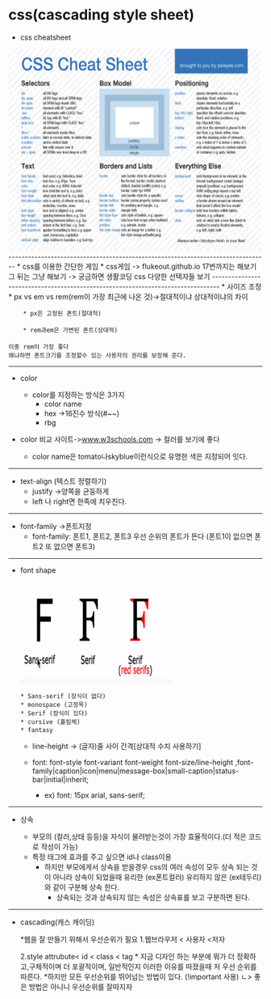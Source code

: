# css(cascading style sheet)

* css cheatsheet
<img src="img/css_cheatsheet.png" width="500px" height="400px;"/>
--------------------------------------------------------------------------------
* css를 이용한 간단한 게임
  	* css게임 -> flukeout.github.io
		17번까지는 해보기
		그 뒤는 그냥 해보기
			-> 궁금하면 생활코딩 css 다양한 선택자들 보기
--------------------------------------------------------------------------------
* 사이즈 조정
	* px vs em vs rem(rem이 가장 최근에 나온 것)->절대적이냐 상대적이냐의 차이

		* px은 고정된 폰트(절대적)

		* rem과em은 가변된 폰트(상대적)

	이중 rem이 가장 좋다
	왜냐하면 폰트크기를 조정할수 있는 사용자의 권리를 보장해 준다.
--------------------------------------------------------------------------------
* color
	* color를 지정하는 방식은 3가지
		* color name
		* hex  ->16진수 방식(#~~)
		* rbg

* color 비교 사이트->www.w3schools.com
	-> 컬러를 보기에 좋다

  	* color name은 tomato나skyblue이런식으로 유명한 색은 지정되어 잇다.
 -------------------------------------------------------------------------------
* text-align (텍스트 정렬하기)
	* justify ->양쪽을 균둥하게
	* left 나 right면 한족에 치우친다.
--------------------------------------------------------------------------------
* font-family ->폰트지정
  * font-family: 폰트1, 폰트2, 폰트3
      우선 순위의 폰트가 뜬다 (폰트1이 없으면 폰트2 또 없으면 폰트3)
--------------------------------------------------------------------------------
* font shape

  <img src="img/font_shape.PNG" width="300px" height="200px;"/>

      * Sans-serif (장식이 없다)
      * monospace (고정목)
      * Serif (장식이 있다)
      * cursive (흘림체)
      * fantasy

  * line-height -> (글자)줄 사이 간격[상대적 수치 사용하기]

  * font: font-style font-variant font-weight font-size/line-height
  ,font-family|caption|icon|menu|message-box|small-caption|status-bar|initial|inherit;
      * ex) font: 15px arial, sans-serif;
--------------------------------------------------------------------------------
* 상속

    * 부모의 (컬러,상태 등등)을 자식이 물려받는것이 가장 효율적이다.(더 적은 코드로 작성이 가능)
    * 특정 태그에 효과를 주고 싶으면 id나 class이용
      * 하지만 부모에게서 상속을 받을경우
        css의 여러 속성이 모두 상속 되는 것이 아니라 상속이 되었을때 유리한 (ex폰트컬러) 유리하지 않은 (ex테두리) 와 같이 구분해 상속 한다.
          * 상속되는 것과 상속되지 않는 속성은 상속표를 보고 구분하면 된다.  
--------------------------------------------------------------------------------
* cascading(캐스 캐이딩)

  *웹을 잘 만들기 위해서 우선순위가 필요
    1.웹브라우저 < 사용자 <저자

    2.style attrubute< id < class < tag
      * 지금 디자인 하는 부분에 뭐가 더 정확하고,구체적이며 더 포괄적이며, 일반적인지 이러한 이유를 따졌을때 저 우선 순위를 따른다.
        *하지만 모든 우선순위를 뛰어넘는 방법이 있다. (!important 사용)
            ㄴ> 좋은 방법은 아니니 우선순위를 잘따지자
